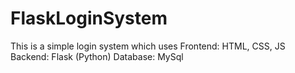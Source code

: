 # FlaskLoginSystem
This is a simple login system which uses
Frontend: HTML, CSS, JS
Backend: Flask (Python)
Database: MySql
